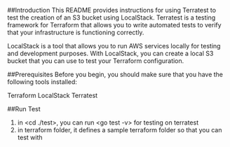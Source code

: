 ##Introduction
This README provides instructions for using Terratest to test the creation of an S3 bucket using LocalStack. Terratest is a testing framework for Terraform that allows you to write automated tests to verify that your infrastructure is functioning correctly.

LocalStack is a tool that allows you to run AWS services locally for testing and development purposes. With LocalStack, you can create a local S3 bucket that you can use to test your Terraform configuration.

##Prerequisites
Before you begin, you should make sure that you have the following tools installed:

Terraform
LocalStack
Terratest

##Run Test
1. in <cd ./test>, you can run <go test -v> for testing on terratest
2. in terraform folder, it defines a sample terraform folder so that you can test with <tflocal>
